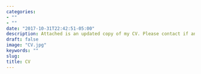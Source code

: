 ```yaml
---
categories:
- ""
- ""
date: "2017-10-31T22:42:51-05:00"
description: Attached is an updated copy of my CV. Please contact if any questions.
draft: false
image: "CV.jpg"
keywords: ""
slug: 
title: CV
---
```

